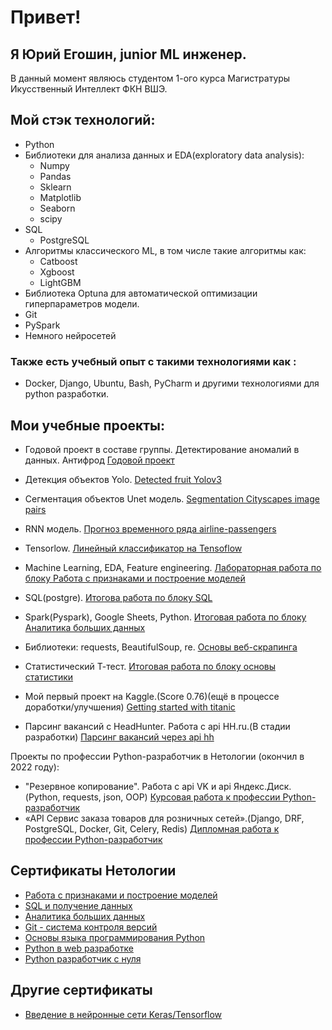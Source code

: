 # Привет! 
## Я Юрий Егошин, junior ML инженер.
В данный момент являюсь студентом 1-ого курса Магистратуры Икусственный Интеллект ФКН ВШЭ.
## Мой стэк технологий: 
- Python
- Библиотеки для анализа данных и EDA(exploratory data analysis): 
    - Numpy
    - Pandas
    - Sklearn
    - Matplotlib
    - Seaborn
    - scipy
- SQL
    - PostgreSQL
- Алгоритмы классического ML, в том числе такие алгоритмы как:
    - Catboost
    - Xgboost
    - LightGBM
- Библиотека Optuna для автоматической оптимизации гиперпараметров модели.
- Git
- PySpark
- Немного нейросетей

### Также есть учебный опыт с такими технологиями как :
- Docker, Django, Ubuntu, Bash, PyCharm и другими технологиями для python разработки.
## Мои учебные проекты:
* Годовой проект в составе группы. Детектирование аномалий в данных. Антифрод [Годовой проект](https://github.com/gosha22008/year_project_HSE)
* Детекция объектов Yolo. [Detected fruit Yolov3](https://www.kaggle.com/code/gosha22008/detected-fruit-yolov3)
* Сегментация объектов Unet модель. [Segmentation Cityscapes image pairs](https://www.kaggle.com/code/gosha22008/segmentation-unet-model)
* RNN модель. [Прогноз временного ряда airline-passengers](https://github.com/gosha22008/Introduction_to_Neural_Networks_Keras_Tensorflow/tree/master/HW_Introduction_to_Neural_Networks_Keras_Tensorflow_RNN)
* Tensorlow. [Линейный классификатор на Tensoflow](https://github.com/gosha22008/Linear_classifier_on_TensorFlowFlow)
* Machine Learning, EDA, Feature engineering. [Лабораторная работа по блоку Работа с признаками и построение моделей](https://github.com/gosha22008/Laboratory_feature_selection)
* SQL(postgre). [Итогова работа по блоку SQL](https://github.com/gosha22008/final_sql)
* Spark(Pyspark), Google Sheets, Python. [Итоговая работа по блоку Аналитика больших данных](https://github.com/gosha22008/Final_work_big_data)

* Библиотеки: requests, BeautifulSoup, re. [Основы веб-скрапинга](https://github.com/gosha22008/web_scraping_home_work)
* Статистический Т-тест. [Итоговая работа по блоку основы статистики](https://github.com/gosha22008/Final_analitic)
* Мой первый проект на Kaggle.(Score 0.76)(ещё в процессе доработки/улучшения) [Getting started with titanic](https://github.com/gosha22008/Getting_started_with_titanic)
* Парсинг вакансий с HeadHunter. Работа с api HH.ru.(В стадии разработки) [Парсинг вакансий через api hh](https://github.com/gosha22008/Api_hh)

Проекты по профессии Python-разработчик в Нетологии (окончил в 2022 году):
* "Резервное копирование". Работа с api VK и api Яндекс.Диск.(Python, requests, json, OOP) [Курсовая работа к профессии Python-разработчик](https://github.com/gosha22008/py_diplom_basic)
* «API Сервис заказа товаров для розничных сетей».(Django, DRF, PostgreSQL, Docker, Git, Celery, Redis) [Дипломная работа к профессии Python-разработчик](https://github.com/gosha22008/python-final-diplom/tree/master)


## Сертификаты Нетологии
* [Работа с признаками и построение моделей](https://github.com/gosha22008/gosha22008/blob/master/certificate_feml.pdf)
* [SQL и получение данных](https://github.com/gosha22008/gosha22008/blob/master/certificate_sql.pdf)
* [Аналитика больших данных](https://github.com/gosha22008/gosha22008/blob/master/certificate_big_data.pdf)
* [Git - система контроля версий](https://github.com/gosha22008/gosha22008/blob/master/certificate_git.pdf)
* [Основы языка программирования Python](https://github.com/gosha22008/gosha22008/blob/master/certificate_basic_python.pdf)
* [Python в web разработке](https://github.com/gosha22008/gosha22008/blob/master/certificate_python_web.pdf)
* [Python разработчик с нуля](https://github.com/gosha22008/gosha22008/blob/master/certificate_python.pdf)

## Другие сертификаты
* [Введение в нейронные сети Keras/Tensorflow](https://github.com/gosha22008/gosha22008/blob/master/stepik_certificate_introduction_to_nn_keras_tensorflow.pdf)
